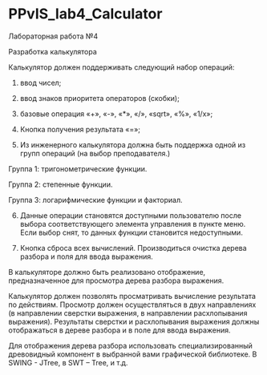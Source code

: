 # PPvIS_lab4_Calculator

Лабораторная работа №4

Разработка калькулятора

Калькулятор должен поддерживать следующий набор операций:

1.	ввод чисел;

2.	ввод знаков приоритета операторов (скобки);

3.	базовые операция «+», «-», «*», «/», «sqrt», «%», «1/x»;

4.	Кнопка получения результата «=»;

5.	Из инженерного калькулятора должна быть поддержка одной из групп операций (на выбор преподавателя.) 

Группа 1: тригонометрические функции. 

Группа 2: степенные функции.

Группа 3: логарифмические функции и факториал.

6.	Данные операции становятся доступными пользователю после выбора соответствующего элемента управления в пункте меню. Если выбор снят, то данных функции становится недоступными.

7.	Кнопка сброса всех вычислений. Производиться очистка дерева разбора и поля для ввода выражения.

В калькуляторе должно быть реализовано отображение, предназначенное для просмотра дерева разбора выражения. 

Калькулятор должен позволять просматривать вычисление результата по действиям. Просмотр должен осуществляться в двух направлениях (в направлении сверстки выражения, в направлении расхлопывания выражения). Результаты сверстки и расхлопывания выражения должны отображаться в дереве разбора и в поле для ввода выражения.

Для отображения дерева разбора использовать специализированный древовидный компонент в выбранной вами графической библиотеке. В SWING -  JTree, в SWT – Tree, и т.д.
